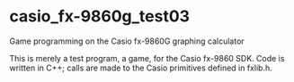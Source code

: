 # casio_fx-9860g_test03
Game programming on the Casio fx-9860G graphing calculator

This is merely a test program, a game, for the Casio fx-9860 SDK.
Code is written in C++; calls are made to the Casio primitives defined in fxlib.h.

